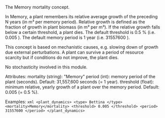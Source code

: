 The Memory mortality concept.

In Memory, a plant remembers its relative average growth of the preceding N years (in m³ per memory period). 
Relative growth is defined as the fraction of growth in plant biomass (in m³ per m³). 
If the relative growth falls below a certain threshold, a plant dies.
The default threshold is 0.5 % (i.e. <threshold> 0.005 </threshold>).
The default memory period is 1 year (i.e. <period> 31557600 </period>).

This concept is based on mechanistic causes, e.g. slowing down of growth due external perturbations. 
A plant can survive a period of resource scarcity but if conditions do not improve, the plant dies.

No stochasticity involved in this module.

Attributes:
    mortality (string): "Memory"
    period (int): memory period of the plant (seconds). Default: 31,557,600 seconds (= 1 year).
    threshold (float): minimum relative, yearly growth of a plant over the memory period. Default: 0.005 (= 0.5 %).

Examples:
    ```xml
    <plant_dynamics>
        <type> Bettina </type>
        <mortality>Memory</mortality>
        <threshold> 0.005 </threshold>
        <period> 31557600 </period>
    </plant_dynamics>
    ```



